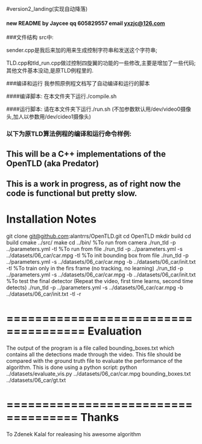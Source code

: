 #version2_landing(实现自动降落)
#### new README by Jaycee qq 605829557 email yxzjc@126.com

###文件结构
src中:

sender.cpp是我后来加的用来生成控制字符串和发送这个字符串;

TLD.cpp和tld_run.cpp做过控制四旋翼的功能的一些修改,主要是增加了一些代码;
其他文件基本没动,是原TLD例程里的.

###编译和运行
我参照原例程文档写了自动编译和运行的脚本

####编译脚本:
在本文件夹下运行./compile.sh

####运行脚本:
请在本文件夹下运行./run.sh
(不加参数默认用/dev/video0摄像头,加人以参数用/dev/cideo1摄像头)


### 以下为原TLD算法例程的编译和运行命令样例:
This will be a C++ implementations of the OpenTLD (aka Predator)
----------------------------------------------------------------------------
This is a work in progress, as of right now the code is functional but pretty slow.
----------------------------------------------------------------------------
Installation Notes
=====================================
git clone git@github.com:alantrrs/OpenTLD.git
cd OpenTLD
mkdir build
cd build
cmake ../src/
make
cd ../bin/
%To run from camera
./run_tld -p ../parameters.yml -tl
%To run from file
./run_tld -p ../parameters.yml -s ../datasets/06_car/car.mpg -tl
%To init bounding box from file
./run_tld -p ../parameters.yml -s ../datasets/06_car/car.mpg -b ../datasets/06_car/init.txt -tl
%To train only in the firs frame (no tracking, no learning)
./run_tld -p ../parameters.yml -s ../datasets/06_car/car.mpg -b ../datasets/06_car/init.txt 
%To test the final detector (Repeat the video, first time learns, second time detects)
./run_tld -p ../parameters.yml -s ../datasets/06_car/car.mpg -b ../datasets/06_car/init.txt -tl -r

=====================================
Evaluation
=====================================
The output of the program is a file called bounding_boxes.txt which contains all the detections made through the video. This file should be compared with the ground truth file to evaluate the performance of the algorithm. This is done using a python script:
python ../datasets/evaluate_vis.py ../datasets/06_car/car.mpg bounding_boxes.txt ../datasets/06_car/gt.txt

====================================
Thanks
====================================
To Zdenek Kalal for realeasing his awesome algorithm

